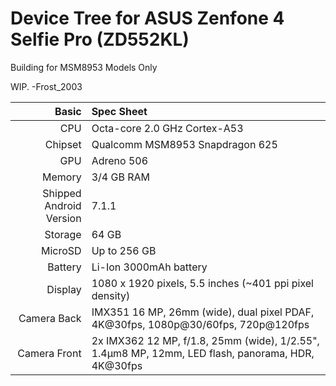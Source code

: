 # Device Tree for ASUS Zenfone 4 Selfie Pro (ZD552KL)

Building for MSM8953 Models Only

WIP. -Frost_2003

Basic   | Spec Sheet
-------:|:-------------------------
CPU     | Octa-core 2.0 GHz Cortex-A53
Chipset | Qualcomm MSM8953 Snapdragon 625
GPU     | Adreno 506
Memory  | 3/4 GB RAM
Shipped Android Version | 7.1.1
Storage | 64 GB
MicroSD | Up to 256 GB
Battery | Li-Ion 3000mAh battery
Display | 1080 x 1920 pixels, 5.5 inches (~401 ppi pixel density)
Camera Back | IMX351 16 MP, 26mm (wide), dual pixel PDAF, 4K@30fps, 1080p@30/60fps, 720p@120fps
Camera Front |2x IMX362 12 MP, f/1.8, 25mm (wide), 1/2.55", 1.4µm8 MP, 12mm, LED flash, panorama, HDR, 4K@30fps
